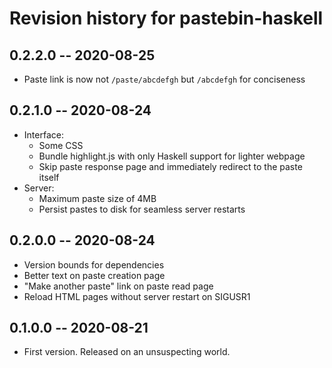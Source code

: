 # Revision history for pastebin-haskell

## 0.2.2.0 -- 2020-08-25

* Paste link is now not `/paste/abcdefgh` but `/abcdefgh` for conciseness

## 0.2.1.0 -- 2020-08-24

* Interface:
  * Some CSS
  * Bundle highlight.js with only Haskell support for lighter webpage
  * Skip paste response page and immediately redirect to the paste itself
* Server:
  * Maximum paste size of 4MB
  * Persist pastes to disk for seamless server restarts

## 0.2.0.0 -- 2020-08-24

* Version bounds for dependencies
* Better text on paste creation page
* "Make another paste" link on paste read page
* Reload HTML pages without server restart on SIGUSR1

## 0.1.0.0 -- 2020-08-21

* First version. Released on an unsuspecting world.
